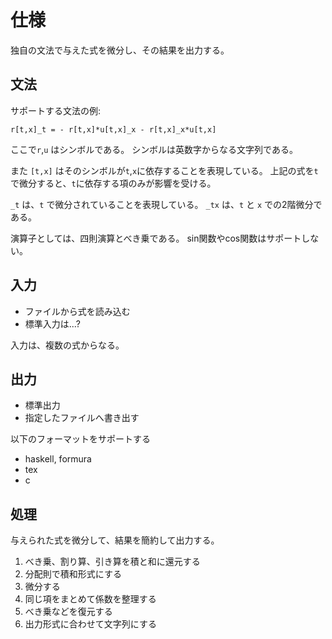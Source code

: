 # 仕様
独自の文法で与えた式を微分し、その結果を出力する。

## 文法
サポートする文法の例:
```
r[t,x]_t = - r[t,x]*u[t,x]_x - r[t,x]_x*u[t,x]
```

ここで`r`,`u` はシンボルである。
シンボルは英数字からなる文字列である。

また `[t,x]` はそのシンボルが`t`,`x`に依存することを表現している。
上記の式を`t`で微分すると、`t`に依存する項のみが影響を受ける。

`_t` は、`t` で微分されていることを表現している。
`_tx` は、`t` と `x` での2階微分である。

演算子としては、四則演算とべき乗である。
sin関数やcos関数はサポートしない。

## 入力
- ファイルから式を読み込む
- 標準入力は...?

入力は、複数の式からなる。

## 出力
- 標準出力
- 指定したファイルへ書き出す

以下のフォーマットをサポートする
- haskell, formura
- tex
- c

## 処理
与えられた式を微分して、結果を簡約して出力する。

1. べき乗、割り算、引き算を積と和に還元する
2. 分配則で積和形式にする
3. 微分する
4. 同じ項をまとめて係数を整理する
5. べき乗などを復元する
6. 出力形式に合わせて文字列にする
